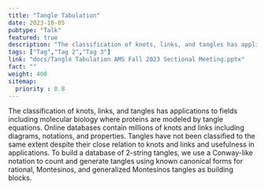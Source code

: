 ```yaml
---
title: "Tangle Tabulation"
date: 2023-10-05
pubtype: "Talk"
featured: true
description: "The classification of knots, links, and tangles has applications to fields including molecular biology where proteins are modeled by tangle equations. Online databases contain millions of knots and links including diagrams, notations, and properties. Tangles have not been classified to the same extent despite their close relation to knots and links and usefulness in applications. To build a database of 2-string tangles, we use a Conway-like notation to count and generate tangles using known canonical forms for rational, Montesinos, and generalized Montesinos tangles as building blocks."
tags: ["Tag","Tag 2","Tag 3"]
link: "docs/Tangle Tabulation AMS Fall 2023 Sectional Meeting.pptx"
fact: ""
weight: 400
sitemap:
  priority : 0.8
---
```

The classification of knots, links, and tangles has applications to fields including molecular biology where proteins are modeled by tangle equations. Online databases contain millions of knots and links including diagrams, notations, and properties. Tangles have not been classified to the same extent despite their close relation to knots and links and usefulness in applications. To build a database of 2-string tangles, we use a Conway-like notation to count and generate tangles using known canonical forms for rational, Montesinos, and generalized Montesinos tangles as building blocks.
